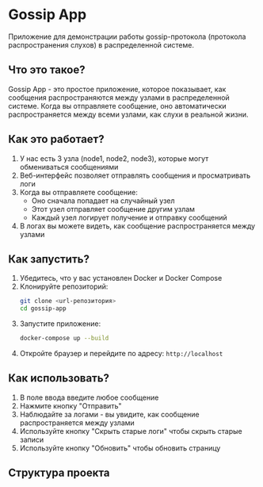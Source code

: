 # Gossip App

Приложение для демонстрации работы gossip-протокола (протокола распространения слухов) в распределенной системе.

## Что это такое?

Gossip App - это простое приложение, которое показывает, как сообщения распространяются между узлами в распределенной системе. Когда вы отправляете сообщение, оно автоматически распространяется между всеми узлами, как слухи в реальной жизни.

## Как это работает?

1. У нас есть 3 узла (node1, node2, node3), которые могут обмениваться сообщениями
2. Веб-интерфейс позволяет отправлять сообщения и просматривать логи
3. Когда вы отправляете сообщение:
   - Оно сначала попадает на случайный узел
   - Этот узел отправляет сообщение другим узлам
   - Каждый узел логирует получение и отправку сообщений
4. В логах вы можете видеть, как сообщение распространяется между узлами

## Как запустить?

1. Убедитесь, что у вас установлен Docker и Docker Compose
2. Клонируйте репозиторий:
   ```bash
   git clone <url-репозитория>
   cd gossip-app
   ```
3. Запустите приложение:
   ```bash
   docker-compose up --build
   ```
4. Откройте браузер и перейдите по адресу: `http://localhost`

## Как использовать?

1. В поле ввода введите любое сообщение
2. Нажмите кнопку "Отправить"
3. Наблюдайте за логами - вы увидите, как сообщение распространяется между узлами
4. Используйте кнопку "Скрыть старые логи" чтобы скрыть старые записи
5. Используйте кнопку "Обновить" чтобы обновить страницу

## Структура проекта 